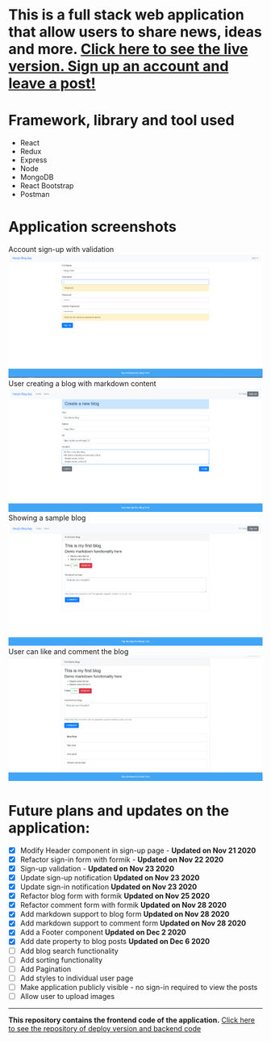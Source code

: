 # This is a full stack web application that allow users to share news, ideas and more. [Click here to see the live version. Sign up an account and leave a post!](https://full-stack-blog-sharing.herokuapp.com/)

# Framework, library and tool used

- React
- Redux
- Express
- Node
- MongoDB
- React Bootstrap
- Postman

# Application screenshots

Account sign-up with validation
![Image of account sign-up with validation](https://github.com/HangCcZ/App-Screenshots/blob/main/full-stack-blog-site/signup_validate.PNG)
User creating a blog with markdown content
![Image of creating blog with markdown](https://github.com/HangCcZ/App-Screenshots/blob/main/full-stack-blog-site/blogform.PNG)
Showing a sample blog
![Image of a blog with markdown](https://github.com/HangCcZ/App-Screenshots/blob/main/full-stack-blog-site/blogItem.PNG)
User can like and comment the blog
![Image of the blog being liked and commented](https://github.com/HangCcZ/App-Screenshots/blob/main/full-stack-blog-site/blogItem_like_comment.PNG)

# Future plans and updates on the application:

- [x] Modify Header component in sign-up page - **Updated on Nov 21 2020**
- [x] Refactor sign-in form with formik - **Updated on Nov 22 2020**
- [x] Sign-up validation - **Updated on Nov 23 2020**
- [x] Update sign-up notification **Updated on Nov 23 2020**
- [x] Update sign-in notification **Updated on Nov 23 2020**
- [x] Refactor blog form with formik **Updated on Nov 25 2020**
- [x] Refactor comment form with formik **Updated on Nov 28 2020**
- [x] Add markdown support to blog form **Updated on Nov 28 2020**
- [x] Add markdown support to comment form **Updated on Nov 28 2020**
- [x] Add a Footer component **Updated on Dec 2 2020**
- [x] Add date property to blog posts **Updated on Dec 6 2020**
- [ ] Add blog search functionality
- [ ] Add sorting functionality
- [ ] Add Pagination
- [ ] Add styles to individual user page
- [ ] Make application publicly visible - no sign-in required to view the posts
- [ ] Allow user to upload images

---

**This repository contains the frontend code of the application.** [Click here to see the repository of deploy version and backend code](https://github.com/HangCcZ/Full-Stack-Blog-Sharing-Deploy)
